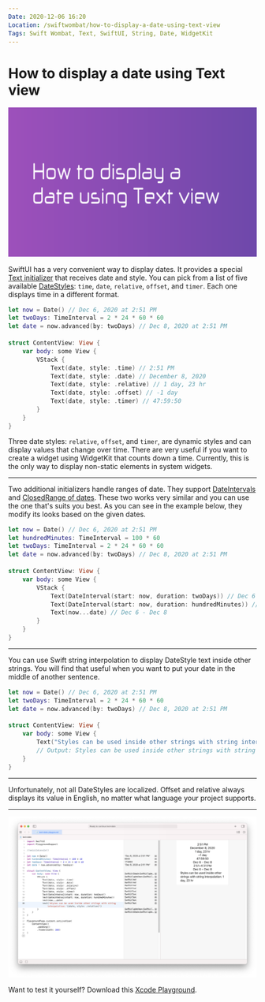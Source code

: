```yaml
---
Date: 2020-12-06 16:20
Location: /swiftwombat/how-to-display-a-date-using-text-view
Tags: Swift Wombat, Text, SwiftUI, String, Date, WidgetKit
---
```


# How to display a date using Text view

![How to display a date using Text view](/weblog/swiftwombat/covers/how_to_display_a_date_using_text_view.png)

SwiftUI has a very convenient way to display dates. It provides a special [Text initializer](https://developer.apple.com/documentation/swiftui/text/init%28_:style:%29) that receives date and style. You can pick from a list of five available [DateStyles](https://developer.apple.com/documentation/swiftui/text/datestyle): `time`, `date`, `relative`, `offset`, and `timer`. Each one displays time in a different format.

```swift
let now = Date() // Dec 6, 2020 at 2:51 PM
let twoDays: TimeInterval = 2 * 24 * 60 * 60
let date = now.advanced(by: twoDays) // Dec 8, 2020 at 2:51 PM

struct ContentView: View {
    var body: some View {
        VStack {
            Text(date, style: .time) // 2:51 PM
            Text(date, style: .date) // December 8, 2020
            Text(date, style: .relative) // 1 day, 23 hr
            Text(date, style: .offset) // -1 day
            Text(date, style: .timer) // 47:59:50
        }
    }
}
```

Three date styles: `relative`, `offset`, and `timer`, are dynamic styles and can display values that change over time. There are very useful if you want to create a widget using WidgetKit that counts down a time. Currently, this is the only way to display non-static elements in system widgets.

---

Two additional initializers handle ranges of date. They support [DateIntervals](https://developer.apple.com/documentation/swiftui/text/init(_:)-56n81) and [ClosedRange of dates](https://developer.apple.com/documentation/swiftui/text/init(_:)-4k7ab). These two works very similar and you can use the one that's suits you best. As you can see in the example below, they modify its looks based on the given dates.

```swift
let now = Date() // Dec 6, 2020 at 2:51 PM
let hundredMinutes: TimeInterval = 100 * 60
let twoDays: TimeInterval = 2 * 24 * 60 * 60
let date = now.advanced(by: twoDays) // Dec 8, 2020 at 2:51 PM

struct ContentView: View {
    var body: some View {
        VStack {
            Text(DateInterval(start: now, duration: twoDays)) // Dec 6 - Dec 8
            Text(DateInterval(start: now, duration: hundredMinutes)) // 2:51-4:31 PM
            Text(now...date) // Dec 6 - Dec 8
        }
    }
}
```

---

You can use Swift string interpolation to display DateStyle text inside other strings. You will find that useful when you want to put your date in the middle of another sentence.

```swift
let now = Date() // Dec 6, 2020 at 2:51 PM
let twoDays: TimeInterval = 2 * 24 * 60 * 60
let date = now.advanced(by: twoDays) // Dec 8, 2020 at 2:51 PM

struct ContentView: View {
    var body: some View {
        Text("Styles can be used inside other strings with string interpolation: \(date, style: .relative)")
        // Output: Styles can be used inside other strings with string interpolation: 1 day, 23 hr
    }
}
```

---

Unfortunately, not all DateStyles are localized. Offset and relative always displays its value in English, no matter what language your project supports.

---

![Text and Date example taken in Xcode Playground](/weblog/swiftwombat/images/text_view_and_date_example.png)

Want to test it yourself? Download this [Xcode Playground](https://github.com/kamilpowalowski/swiftwombat-projects/tree/main/TextWithDate/).
